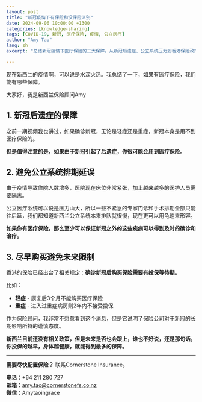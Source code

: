 ```yaml
---
layout: post
title: "新冠疫情下有保险和没保险区别"
date: 2024-09-06 10:00:00 +1300
categories: [knowledge-sharing]
tags: [COVID-19, 新冠, 医疗保险, 疫情, 公立医疗]
author: "Amy Tao"
lang: zh
excerpt: "总结新冠疫情下医疗保险的三大保障。从新冠后遗症、公立系统压力到香港保险政策，了解为什么要尽早购买保险。"

---
```


现在新西兰的疫情啊，可以说是水深火热。我总结了一下，如果有医疗保险，我们能有哪些保障。

大家好，我是新西兰保险顾问Amy

## 1. 新冠后遗症的保障

之前一期视频我也讲过，如果确诊新冠，无论是轻症还是重症，新冠本身是用不到医疗保险的。

**但是值得注意的是，如果由于新冠引起了后遗症，你很可能会用到医疗保险。**

## 2. 避免公立系统排期延误

由于疫情导致住院人数增多，医院现在床位非常紧张，加上越来越多的医护人员需要隔离。

公立医疗系统可以说是压力山大，所以一些不紧急的专家门诊和手术排期全部只能往后延，我们都知道新西兰公立系统本来排队就很慢，现在更可以用龟速来形容。

**如果你有医疗保险，那么至少可以保证新冠之外的这些疾病可以得到及时的确诊和治疗。**

## 3. 尽早购买避免未来限制

香港的保险已经出台了相关规定：**确诊新冠后购买保险需要有投保等待期。**

比如：
- **轻症** - 康复后3个月不能购买医疗保险
- **重症** - 进入过重症病房则2年内不接受投保

作为保险顾问，我非常不愿意看到这个消息，但是它说明了保险公司对于新冠的长期影响所持的谨慎态度。

**新西兰目前还没有相关政策，但是未来是否也会跟上，谁也不好说，还是那句话，你投保的越早，身体越健康，就能得到最多的保障。**



---

**需要尽快配置保险？** 联系Cornerstone Insurance。

**电话**：+64 211 280 727  
**邮箱**：amy.tao@cornerstonefs.co.nz  
**微信**：Amytaoingrace
